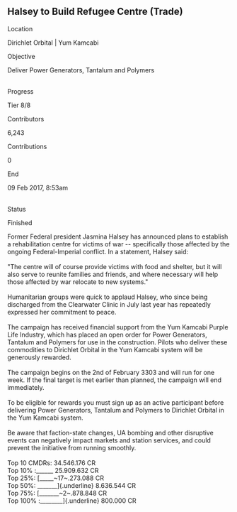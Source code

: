 ## Halsey to Build Refugee Centre (Trade)

Location

Dirichlet Orbital \| Yum Kamcabi

Objective

Deliver Power Generators, Tantalum and Polymers

\
Progress

Tier 8/8

Contributors

6,243

Contributions

0

End

09 Feb 2017, 8:53am

\
Status

Finished

Former Federal president Jasmina Halsey has announced plans to establish
a rehabilitation centre for victims of war -- specifically those
affected by the ongoing Federal-Imperial conflict. In a statement,
Halsey said:\
\
\"The centre will of course provide victims with food and shelter, but
it will also serve to reunite families and friends, and where necessary
will help those affected by war relocate to new systems.\"\
\
Humanitarian groups were quick to applaud Halsey, who since being
discharged from the Clearwater Clinic in July last year has repeatedly
expressed her commitment to peace.\
\
The campaign has received financial support from the Yum Kamcabi Purple
Life Industry, which has placed an open order for Power Generators,
Tantalum and Polymers for use in the construction. Pilots who deliver
these commodities to Dirichlet Orbital in the Yum Kamcabi system will be
generously rewarded.\
\
The campaign begins on the 2nd of February 3303 and will run for one
week. If the final target is met earlier than planned, the campaign will
end immediately.\
\
To be eligible for rewards you must sign up as an active participant
before delivering Power Generators, Tantalum and Polymers to Dirichlet
Orbital in the Yum Kamcabi system.\
\
Be aware that faction-state changes, UA bombing and other disruptive
events can negatively impact markets and station services, and could
prevent the initiative from running smoothly.\
\
Top 10 CMDRs: 34.546.176 CR\
Top 10% :\_\_\_\_\_\_ 25.909.632 CR\
Top 25%: [\_\_\_\_\_~17~.273.088 CR\
Top 50%: \_\_\_\_\_\_\_]{.underline} 8.636.544 CR\
Top 75%: [\_\_\_\_\_\_\_~2~.878.848 CR\
Top 100% :\_\_\_\_\_\_\_\_]{.underline} 800.000 CR
